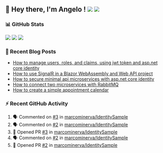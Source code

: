 ## 👋 Hey there, I'm Angelo ! ![](https://img.shields.io/badge/Intel-Core_i5_12th-0071C5?style=for-the-badge&logo=intel&logoColor=white) <a href="https://www.buymeacoffee.com/angelodotnet" target="_blank"><img src="https://img.shields.io/badge/Buy%20Me%20A%20Coffee-FFDD00.svg?style=for-the-badge&logo=Buy-Me-A-Coffee&logoColor=black"></a>

### 📊 GitHub Stats
![](http://github-profile-summary-cards.vercel.app/api/cards/profile-details?username=angelodotnet&theme=darcula)
![](http://github-profile-summary-cards.vercel.app/api/cards/repos-per-language?username=angelodotnet&theme=dracula)
![](http://github-profile-summary-cards.vercel.app/api/cards/most-commit-language?username=angelodotnet&theme=dracula)
<!--![](http://github-profile-summary-cards.vercel.app/api/cards/stats?username=angelodotnet&theme=dracula)
![](http://github-profile-summary-cards.vercel.app/api/cards/productive-time?username=angelodotnet&theme=dracula&utcOffset=8)-->

### 📝 Recent Blog Posts
<!-- BLOG-POST-LIST:START -->
- [How to manage users, roles, and claims, using jwt token and asp.net core identity](https://dev.to/angelodotnet/how-to-manage-roles-permissions-and-more-using-jwt-token-and-aspnet-core-identity-11k0)
- [How to use SignalR in a Blazor WebAssembly and Web API project](https://dev.to/angelodotnet/how-to-use-signalr-in-a-blazor-webassembly-and-web-api-project-27cp)
- [How to secure minimal api microservices with asp.net core identity](https://dev.to/angelodotnet/how-to-secure-minimal-api-microservices-with-aspnet-core-identity-2o68)
- [How to connect two microservices with RabbitMQ](https://dev.to/angelodotnet/example-of-microservice-communication-with-rabbitmq-3b2f)
- [How to create a simple appointment calendar](https://dev.to/angelodotnet/example-to-create-a-appointment-calendar-477n)
<!-- BLOG-POST-LIST:END -->

### ⚡ Recent GitHub Activity

  <!--START_SECTION:activity-->
1. 🗣 Commented on [#3](https://github.com/marcominerva/IdentitySample/pull/3#issuecomment-2759562730) in [marcominerva/IdentitySample](https://github.com/marcominerva/IdentitySample)
2. 🗣 Commented on [#2](https://github.com/marcominerva/IdentitySample/pull/2#issuecomment-2757196130) in [marcominerva/IdentitySample](https://github.com/marcominerva/IdentitySample)
3. 💪 Opened PR [#3](https://github.com/marcominerva/IdentitySample/pull/3) in [marcominerva/IdentitySample](https://github.com/marcominerva/IdentitySample)
4. 🗣 Commented on [#2](https://github.com/marcominerva/IdentitySample/pull/2#issuecomment-2757078688) in [marcominerva/IdentitySample](https://github.com/marcominerva/IdentitySample)
5. 💪 Opened PR [#2](https://github.com/marcominerva/IdentitySample/pull/2) in [marcominerva/IdentitySample](https://github.com/marcominerva/IdentitySample)
<!--END_SECTION:activity-->
